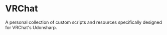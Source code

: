 # VRChat
A personal collection of custom scripts and resources specifically designed for VRChat's Udonsharp.
